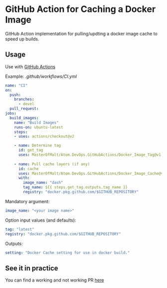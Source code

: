 # GitHub Action for Caching a Docker Image

GitHub Action implementation for pulling/updting a docker image cache to speed up
builds.

## Usage

Use with [GitHub Actions](https://github.com/features/actions)

Example: _.github/workflows/CI.yml_

```yaml
name: "CI"
on:
  push:
    branches:
      - devel
  pull_request:
jobs:
  build_images:
    name: "Build Images"
    runs-on: ubuntu-latest
    steps:
    - uses: actions/checkout@v2

    - name: Determine tag
      id: get_tag
      uses: MasterOfMalt/Atom.DevOps.GitHubActions/Docker_Image_Tag@v1
    
    - name: Pull cache layers (if any)
      id: cache
      uses: MasterOfMalt/Atom.DevOps.GitHubActions/Docker_Image_Cache@v1
      with:
        image_name: "dash"
        tag_name: ${{ steps.get_tag.outputs.tag_name }}
        registry: "docker.pkg.github.com/$GITHUB_REPOSITORY"
```

Mandatory argument:

```yaml
image_name: "<your image name>"
```

Option input values (and defaults):

```yaml
tag: "latest"
registry: "docker.pkg.github.com/$GITHUB_REPOSITORY"
```

Outputs:

```yaml
setting: "Docker Cache setting for use in docker build."
```

## See it in practice

You can find a working and not working PR [here](https://github.com/MasterOfMalt/Atom.StatusDashboard/pulls)
